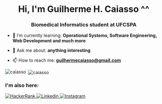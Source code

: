 <h1 align="center">Hi, I'm Guilherme H. Caiasso ^^</h1>
<h3 align="center">Biomedical Informatics student at UFCSPA</h3>

- 🌱 I’m currently learning: **Operational Systems, Software Engineering, Web Development and much more**

- 💬 Ask me about: **anything interesting**

- 📫 How to reach me: **guilhermecaiasso@gmail.com**
  
<p><img align="left" src="https://github-readme-stats.vercel.app/api/top-langs?username=caiasso&show_icons=true&locale=en" alt="caiasso" /></p>
<p>&nbsp;<img align="center" src="https://github-readme-stats.vercel.app/api?username=caiasso&show_icons=true&locale=en" alt="caiasso" /></p>

<h3 align="left">I'm also here:</h3>
<a href="https://www.hackerrank.com/profile/guilherme_caias1">
<img alt="HackerRank" src="https://img.shields.io/badge/-HackerRank-282A36?style=for-the-badge&logo=HackerRank&logoColor=white)" />
</a>
<a href="https://www.linkedin.com/in/guilherme-caiasso">
<img alt="Linkedin" src="https://img.shields.io/badge/-Linkedin-282A36?style=for-the-badge&logo=Linkedin&logoColor=white)" />
</a>
<a href="https://www.instagram.com/guilherme_caiasso/">
<img alt="Instagram" src="https://img.shields.io/badge/-Instagram-282A36?style=for-the-badge&logo=Instagram&logoColor=white)" />
</a>


